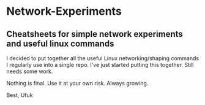 # Network-Experiments

## Cheatsheets for simple network experiments and useful linux commands

I decided to put together all the useful Linux networking/shaping commands I regularly use into a single repo. I've just started putting this together. Still needs some work.

Nothing is final. Use it at your own risk. Always growing.

Best,
Ufuk